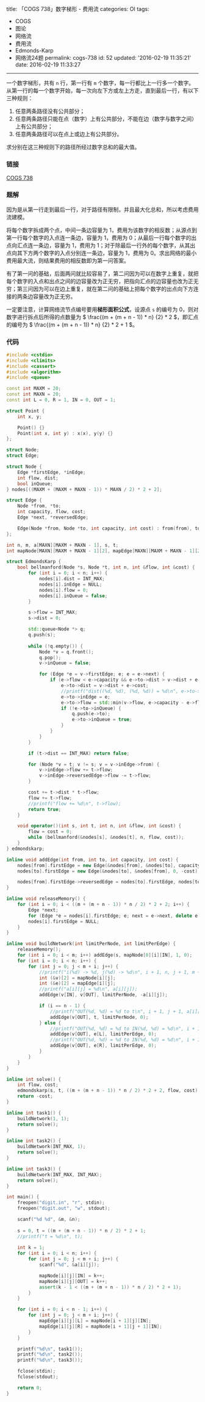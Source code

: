 title: 「COGS 738」数字梯形 - 费用流
categories: OI
tags: 
  - COGS
  - 图论
  - 网络流
  - 费用流
  - Edmonds-Karp
  - 网络流24题
permalink: cogs-738
id: 52
updated: '2016-02-19 11:35:21'
date: 2016-02-19 11:33:27
---

一个数字梯形，共有 `n` 行，第一行有 `m` 个数字，每一行都比上一行多一个数字。从第一行的每一个数字开始，每一次向左下方或左上方走，直到最后一行，有以下三种规则：

1. 任意两条路径没有公共部分；
2. 任意两条路径只能在点（数字）上有公共部分，不能在边（数字与数字之间）上有公共部分；
3. 任意两条路径可以在点上或边上有公共部分。

求分别在这三种规则下的路径所经过数字总和的最大值。

<!-- more -->

### 链接
[COGS 738](http://cogs.top/cogs/problem/problem.php?pid=738)

### 题解
因为是从第一行走到最后一行，对于路径有限制，并且最大化总和，所以考虑费用流建模。

将每个数字拆成两个点，中间一条边容量为 1，费用为该数字的相反数；从源点到第一行每个数字的入点连一条边，容量为 1，费用为 0；从最后一行每个数字的出点向汇点连一条边，容量为 1，费用为 1；对于除最后一行外的每个数字，从其出点向其下方两个数字的入点分别连一条边，容量为 1，费用为 0。求出网络的最小费用最大流，则结果费用的相反数即为第一问答案。

有了第一问的基础，后面两问就比较容易了，第二问因为可以在数字上重复，就把每个数字的入点和出点之间的边容量改为正无穷，把指向汇点的边容量也改为正无穷；第三问因为可以在边上重复，就在第二问的基础上把每个数字的出点向下方连接的两条边容量改为正无穷。

一定要注意，计算网络流节点编号要用**梯形面积公式**，设源点 `s` 的编号为 0，则对数字进行拆点后所得的点数量为 $ \frac{(m + (m + n - 1)) * n} {2} * 2 $，即汇点的编号为 $ \frac{(m + (m + n - 1)) * n} {2} * 2 + 1 $。

### 代码
```cpp
#include <cstdio>
#include <climits>
#include <cassert>
#include <algorithm>
#include <queue>

const int MAXM = 20;
const int MAXN = 20;
const int L = 0, R = 1, IN = 0, OUT = 1;

struct Point {
	int x, y;

	Point() {}
	Point(int x, int y) : x(x), y(y) {}
};

struct Node;
struct Edge;

struct Node {
	Edge *firstEdge, *inEdge;
	int flow, dist;
	bool inQueue;
} nodes[((MAXM + (MAXM + MAXN - 1)) * MAXN / 2) * 2 + 2];

struct Edge {
	Node *from, *to;
	int capacity, flow, cost;
	Edge *next, *reversedEdge;

	Edge(Node *from, Node *to, int capacity, int cost) : from(from), to(to), capacity(capacity), cost(cost), flow(0), next(from->firstEdge) {}
};

int n, m, a[MAXN][MAXM + MAXN - 1], s, t;
int mapNode[MAXN][MAXM + MAXN - 1][2], mapEdge[MAXN][MAXM + MAXN - 1][2];

struct EdmondsKarp {
	bool bellmanford(Node *s, Node *t, int n, int &flow, int &cost) {
		for (int i = 0; i < n; i++) {
			nodes[i].dist = INT_MAX;
			nodes[i].inEdge = NULL;
			nodes[i].flow = 0;
			nodes[i].inQueue = false;
		}

		s->flow = INT_MAX;
		s->dist = 0;

		std::queue<Node *> q;
		q.push(s);
		
		while (!q.empty()) {
			Node *v = q.front();
			q.pop();
			v->inQueue = false;

			for (Edge *e = v->firstEdge; e; e = e->next) {
				if (e->flow < e->capacity && e->to->dist > v->dist + e->cost) {
					e->to->dist = v->dist + e->cost;
					//printf("dist((%d, %d), (%d, %d)) = %d\n", e->to->pt1.x, e->to->pt1.y, e->to->pt2.x, e->to->pt2.y, e->to->dist);
					e->to->inEdge = e;
					e->to->flow = std::min(v->flow, e->capacity - e->flow);
					if (!e->to->inQueue) {
						q.push(e->to);
						e->to->inQueue = true;
					}
				}
			}
		}

		if (t->dist == INT_MAX) return false;

		for (Node *v = t; v != s; v = v->inEdge->from) {
			v->inEdge->flow += t->flow;
			v->inEdge->reversedEdge->flow -= t->flow;
		}

		cost += t->dist * t->flow;
		flow += t->flow;
		//printf("flow += %d\n", t->flow);
		return true;
	}

	void operator()(int s, int t, int n, int &flow, int &cost) {
		flow = cost = 0;
		while (bellmanford(&nodes[s], &nodes[t], n, flow, cost));
	}
} edmondskarp;

inline void addEdge(int from, int to, int capacity, int cost) {
	nodes[from].firstEdge = new Edge(&nodes[from], &nodes[to], capacity, cost);
	nodes[to].firstEdge = new Edge(&nodes[to], &nodes[from], 0, -cost);

	nodes[from].firstEdge->reversedEdge = nodes[to].firstEdge, nodes[to].firstEdge->reversedEdge = nodes[from].firstEdge;
}

inline void releaseMemory() {
	for (int i = 0; i < ((m + (m + n - 1)) * n / 2) * 2 + 2; i++) {
		Edge *next;
		for (Edge *e = nodes[i].firstEdge; e; next = e->next, delete e, e = next);
		nodes[i].firstEdge = NULL;
	}
}

inline void buildNetwork(int limitPerNode, int limitPerEdge) {
	releaseMemory();
	for (int i = 0; i < m; i++) addEdge(s, mapNode[0][i][IN], 1, 0);
	for (int i = 0; i < n; i++) {
		for (int j = 0; j < m + i; j++) {
			//printf("i(%d) -> %d, j(%d) -> %d\n", i + 1, n, j + 1, m + i);
			int (&v)[2] = mapNode[i][j];
			int (&e)[2] = mapEdge[i][j];
			//printf("a[i][j] = %d\n", a[i][j]);
			addEdge(v[IN], v[OUT], limitPerNode, -a[i][j]);

			if (i == n - 1) {
				//printf("OUT(%d, %d) = %d to t\n", i + 1, j + 1, a[i][j]);
				addEdge(v[OUT], t, limitPerNode, 0);
			} else {
				//printf("OUT(%d, %d) = %d to IN(%d, %d) = %d\n", i + 1, j + 1, a[i][j], i + 1 + 1, j + 1, a[i + 1][j]);
				addEdge(v[OUT], e[L], limitPerEdge, 0);
				//printf("OUT(%d, %d) = %d to IN(%d, %d) = %d\n", i + 1, j + 1, a[i][j], i + 1 + 1, j + 1 + 1, a[i + 1][j + 1]);
				addEdge(v[OUT], e[R], limitPerEdge, 0);
			}
		}
	}
}

inline int solve() {
	int flow, cost;
	edmondskarp(s, t, ((m + (m + n - 1)) * n / 2) * 2 + 2, flow, cost);
	return -cost;
}

inline int task1() {
	buildNetwork(1, 1);
	return solve();
}

inline int task2() {
	buildNetwork(INT_MAX, 1);
	return solve();
}

inline int task3() {
	buildNetwork(INT_MAX, INT_MAX);
	return solve();
}

int main() {
	freopen("digit.in", "r", stdin);
	freopen("digit.out", "w", stdout);

	scanf("%d %d", &m, &n);
	
	s = 0, t = ((m + (m + n - 1)) * n / 2) * 2 + 1;
	//printf("t = %d\n", t);
	
	int k = 1;
	for (int i = 0; i < n; i++) {
		for (int j = 0; j < m + i; j++) {
			scanf("%d", &a[i][j]);

			mapNode[i][j][IN] = k++;
			mapNode[i][j][OUT] = k++;
			assert(k - 1 < ((m + (m + n - 1)) * n / 2) * 2 + 1);
		}
	}

	for (int i = 0; i < n - 1; i++) {
		for (int j = 0; j < m + i; j++) {
			mapEdge[i][j][L] = mapNode[i + 1][j][IN];
			mapEdge[i][j][R] = mapNode[i + 1][j + 1][IN];
		}
	}

	printf("%d\n", task1());
	printf("%d\n", task2());
	printf("%d\n", task3());

	fclose(stdin);
	fclose(stdout);

	return 0;
}
```